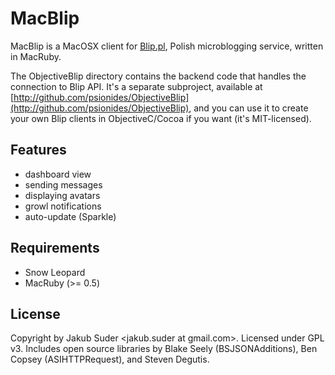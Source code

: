 # MacBlip

MacBlip is a MacOSX client for [Blip.pl](http://blip.pl), Polish microblogging service, written in MacRuby.

The ObjectiveBlip directory contains the backend code that handles the connection to Blip API. It's a separate
subproject, available at [http://github.com/psionides/ObjectiveBlip](http://github.com/psionides/ObjectiveBlip), and you
can use it to create your own Blip clients in ObjectiveC/Cocoa if you want (it's MIT-licensed).

## Features

* dashboard view
* sending messages
* displaying avatars
* growl notifications
* auto-update (Sparkle)

## Requirements

* Snow Leopard
* MacRuby (>= 0.5)

## License

Copyright by Jakub Suder <jakub.suder at gmail.com>. Licensed under GPL v3.
Includes open source libraries by Blake Seely (BSJSONAdditions), Ben Copsey (ASIHTTPRequest), and Steven Degutis.
